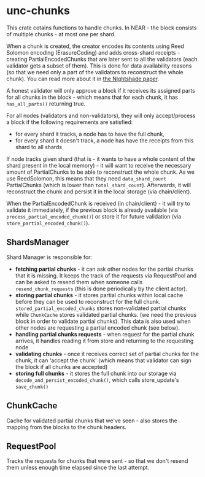 # unc-chunks

This crate cotains functions to handle chunks. In NEAR - the block consists of multiple chunks - at most one per shard.

When a chunk is created, the creator encodes its contents using Reed Solomon encoding (ErasureCoding) and adds cross-shard receipts - creating PartialEncodedChunks that are later sent to all the validators (each validator gets a subset of them). This is done for data availability reasons (so that we need only a part of the validators to reconstruct the whole chunk). You can read more about it in [the Nightshade paper](https://near.org/papers/nightshade).

A honest validator will only approve a block if it receives its assigned parts for all chunks in the block - which means that for each chunk, it has `has_all_parts()` returning true.

For all nodes (validators and non-validators), they will only accept/process a block if the following requirements are satisfied:

* for every shard it tracks, a node has to have the full chunk,
* for every shard it doesn't track, a node has have the receipts from this shard to all shards

If node tracks given shard (that is - it wants to have a whole content of the shard present in the local memory) - it will want to receive the necessary amount of PartialChunks to be able to reconstruct the whole chunk. As we use ReedSolomon, this means that they need `data_shard_count` PartialChunks (which is lower than `total_shard_count`). Afterwards, it will reconstruct the chunk and persist it in the local storage (via chain/client).

When the PartialEncodedChunk is received (in chain/client) - it will try to validate it immediately, if the previous block is already available (via `process_partial_encoded_chunk()`) or store it for future validation (via `store_partial_encoded_chunk()`).

## ShardsManager

Shard Manager is responsible for:

* **fetching partial chunks** - it can ask other nodes for the partial chunks that it is missing. It keeps the track of the requests via RequestPool and can be asked to resend them when someone calls `resend_chunk_requests` (this is done periodically by the client actor).
* **storing partial chunks** - it stores partial chunks within local cache before they can be used to reconstruct for the full chunk.
  `stored_partial_encoded_chunks` stores non-validated partial chunks while `ChunkCache` stores validated partial chunks. (we need the previous block in order to validate partial chunks). This data is also used when other nodes are requesting a partial encoded chunk (see below).
* **handling partial chunks requests** - when request for the partial chunk arrives, it handles reading it from store and returning to the requesting node
* **validating chunks** - once it receives correct set of partial chunks for the chunk, it can 'accept the chunk' (which means that validator can sign the block if all chunks are accepted)
* **storing full chunks** - it stores the full chunk into our storage via `decode_and_persist_encoded_chunk()`, which calls store_update's `save_chunk()`

## ChunkCache

Cache for validated partial chunks that we've seen - also stores the mapping from the blocks to the chunk headers.

## RequestPool

Tracks the requests for chunks that were sent - so that we don't resend them unless enough time elapsed since the last attempt.